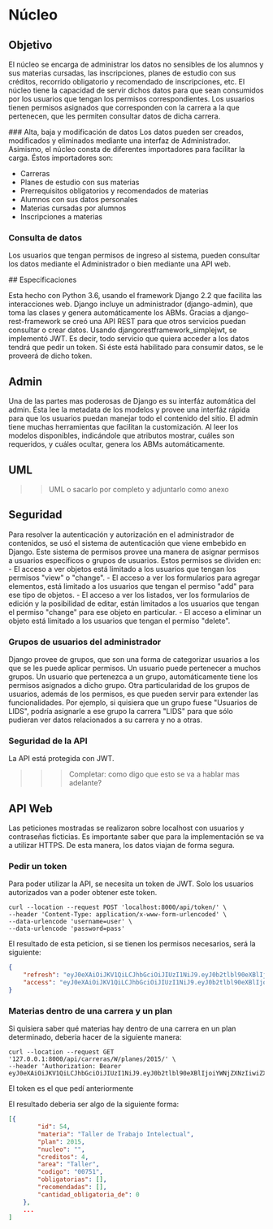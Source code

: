 # Núcleo

## Objetivo

El núcleo se encarga de administrar los datos no sensibles de los alumnos y sus materias cursadas, las inscripciones, planes de estudio con sus créditos, recorrido obligatorio y recomendado de inscripciones, etc.
El núcleo tiene la capacidad de servir dichos datos para que sean consumidos por los usuarios que tengan los permisos correspondientes.
Los usuarios tienen permisos asignados que corresponden con la carrera a la que pertenecen, que les permiten consultar datos de dicha carrera. 

### Alta, baja y modificación de datos
Los datos pueden ser creados, modificados y eliminados mediante una interfaz de Administrador. Asimismo, el núcleo consta de diferentes importadores para facilitar la carga.
Éstos importadores son:
- Carreras
- Planes de estudio con sus materias
- Prerrequisitos obligatorios y recomendados de materias
- Alumnos con sus datos personales
- Materias cursadas por alumnos
- Inscripciones a materias

### Consulta de datos
Los usuarios que tengan permisos de ingreso al sistema, pueden consultar los datos mediante el Administrador o bien mediante una API web.

## Especificaciones

Esta hecho con Python 3.6, usando el framework Django 2.2 que facilita las interacciones web. Django incluye un administrador (django-admin), que toma las clases y genera automáticamente los ABMs. 
Gracias a django-rest-framework se creó una API REST para que otros servicios puedan consultar o crear datos.
Usando djangorestframework_simplejwt, se implementó JWT. Es decir, todo servicio que quiera acceder a los datos tendrá que pedir un token. Si éste está habilitado para consumir datos, se le proveerá de dicho token.

## Admin

Una de las partes mas poderosas de Django es su interfáz automática del admin. Ésta lee la metadata de los modelos y provee una interfáz rápida para que los usuarios puedan manejar todo el contenido del sitio. 
El admin tiene muchas herramientas que facilitan la customización.
Al leer los modelos disponibles, indicándole que atributos mostrar, cuáles son requeridos, y cuáles ocultar, genera los ABMs automáticamente.


## UML

>> UML o sacarlo por completo y adjuntarlo como anexo

## Seguridad

Para resolver la autenticación y autorización en el administrador de contenidos, se usó el sistema de autenticación que viene embebido en Django.
Este sistema de permisos provee una manera de asignar permisos a usuarios específicos o grupos de usuarios. Estos permisos se dividen en:
    - El acceso a ver objetos está limitado a los usuarios que tengan los permisos "view" o "change".
    - El acceso a ver los formularios para agregar elementos, está limitado a los usuarios que tengan el permiso "add" para ese tipo de objetos.
    - El acceso a ver los listados, ver los formularios de edición y la posibilidad de editar, están limitados a los usuarios que tengan el permiso "change" para ese objeto en particular.
    - El acceso a eliminar un objeto está limitado a los usuarios que tengan el permiso "delete".

### Grupos de usuarios del administrador

Django provee de grupos, que son una forma de categorizar usuarios a los que se les puede aplicar permisos. Un usuario puede pertenecer a muchos grupos.
Un usuario que pertenezca a un grupo, automáticamente tiene los permisos asignados a dicho grupo.
Otra particularidad de los grupos de usuarios, además de los permisos, es que pueden servir para extender las funcionalidades. Por ejemplo, si quisiera que un grupo fuese "Usuarios de LIDS", podría asignarle a ese grupo la carrera "LIDS" para que sólo pudieran ver datos relacionados a su carrera y no a otras.

### Seguridad de la API

La API está protegida con JWT.
>>> Completar: como digo que esto se va a hablar mas adelante?

## API Web

Las peticiones mostradas se realizaron sobre localhost con usuarios y contraseñas ficticias.
Es importante saber que para la implementación se va a utilizar HTTPS. De esta manera, los datos viajan de forma segura.

### Pedir un token

Para poder utilizar la API, se necesita un token de JWT. Solo los usuarios autorizados van a poder obtener este token.

```
curl --location --request POST 'localhost:8000/api/token/' \
--header 'Content-Type: application/x-www-form-urlencoded' \
--data-urlencode 'username=user' \
--data-urlencode 'password=pass'
```

El resultado de esta peticion, si se tienen los permisos necesarios, será la siguiente:

```json
{
    "refresh": "eyJ0eXAiOiJKV1QiLCJhbGciOiJIUzI1NiJ9.eyJ0b2tlbl90eXBlIjoicmVmcmVzaCIsImV4cCI6MTU4NDkwMjAzNCwianRpIjoiNjhjMDNjYWIxMzY5NDVlOGIwNmU1NTk4YTI2M2VlODQiLCJ1c2VyX2lkIjoyLCJjYXJyZXJhcyI6W10sInVzZXJuYW1lIjoiIn0.BPglqglWkpC99-OEleZ1ZL4iJ2w-p7NM2s23Z6bgnrs",
    "access": "eyJ0eXAiOiJKV1QiLCJhbGciOiJIUzI1NiJ9.eyJ0b2tlbl90eXBlIjoiYWNjZXNzIiwiZXhwIjoxNTg0OTA0MzY1LCJqdGkiOiI5MjA5OWM4ZDc4MjA0MjUzYTM3NjBhNTg3ZTVhOTg4MyIsInVzZXJfaWQiOjEsImNhcnJlcmFzIjpbIlciXSwidXNlcm5hbWUiOiJhZG1pbiJ9.PXBeXqaoYk4OnE_RfOYHLRhzEUC98aqmT9PBShHXZTg"
}
```

### Materias dentro de una carrera y un plan
Si quisiera saber qué materias hay dentro de una carrera en un plan determinado, deberia hacer de la siguiente manera:

```
curl --location --request GET '127.0.0.1:8000/api/carreras/W/planes/2015/' \
--header 'Authorization: Bearer eyJ0eXAiOiJKV1QiLCJhbGciOiJIUzI1NiJ9.eyJ0b2tlbl90eXBlIjoiYWNjZXNzIiwiZXhwIjoxNTg0OTA0MzY1LCJqdGkiOiI5MjA5OWM4ZDc4MjA0MjUzYTM3NjBhNTg3ZTVhOTg4MyIsInVzZXJfaWQiOjEsImNhcnJlcmFzIjpbIlciXSwidXNlcm5hbWUiOiJhZG1pbiJ9.PXBeXqaoYk4OnE_RfOYHLRhzEUC98aqmT9PBShHXZTg'
```

El token es el que pedí anteriormente

El resultado deberia ser algo de la siguiente forma:

```json
[{
        "id": 54,
        "materia": "Taller de Trabajo Intelectual",
        "plan": 2015,
        "nucleo": "",
        "creditos": 4,
        "area": "Taller",
        "codigo": "00751",
        "obligatorias": [],
        "recomendadas": [],
        "cantidad_obligatoria_de": 0
    },
    ...
]
```






